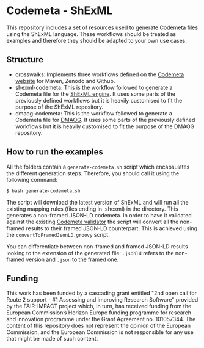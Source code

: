 # Codemeta - ShExML
This repository includes a set of resources used to generate Codemeta files using the ShExML language. These workflows should be treated as examples and therefore they should be adapted to your own use cases.

## Structure
* crosswalks: Implements three workflows defined on the [Codemeta website](https://codemeta.github.io/crosswalk/) for Maven, Zenodo and Github.
* shexml-codemeta: This is the workflow followed to generate a Codemeta file for the [ShExML engine](https://github.com/herminiogg/ShExML). It uses some parts of the previously defined workflows but it is heavily customised to fit the purpose of the ShExML repository.
* dmaog-codemeta: This is the workflow followed to generate a Codemeta file for [DMAOG](https://github.com/herminiogg/dmaog). It uses some parts of the previously defined workflows but it is heavily customised to fit the purpose of the DMAOG repository.

## How to run the examples
All the folders contain a `generate-codemeta.sh` script which encapsulates the different generation steps. Therefore, you should call it using the following command:

```
$ bash generate-codemeta.sh
```

The script will download the latest version of ShExML and will run all the existing mapping rules (files ending in .shexml) in the directory. This generates a non-framed JSON-LD codemeta. In order to have it validated against the existing [Codemeta validator](https://codemeta.github.io/codemeta-generator/) the script will convert all the non-framed results to their framed JSON-LD counterpart. This is achieved using the `convertToFramedJsonLD.groovy` script.

You can differentiate between non-framed and framed JSON-LD results looking to the extension of the generated file: `.jsonld` refers to the non-framed version and `.json` to the framed one.

## Funding
This work has been funded by a cascading grant entitled "2nd open call for Route 2 support - #1 Assessing and improving Research Software" provided by the FAIR-IMPACT project which, in turn, has received funding from the European Commission’s Horizon Europe funding programme for research and innovation programme under the Grant Agreement no. 101057344. The content of this repository does not represent the opinion of the European Commission, and the European Commission is not responsible for any use that might be made of such content.